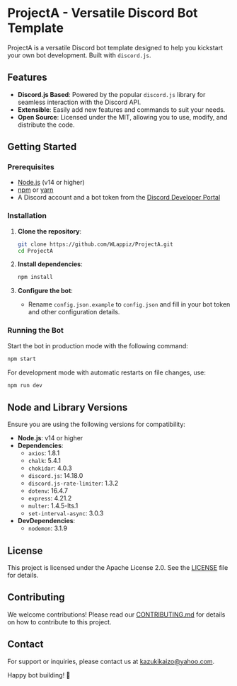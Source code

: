 # ProjectA - Versatile Discord Bot Template

ProjectA is a versatile Discord bot template designed to help you kickstart your own bot development. Built with `discord.js`.

## Features
- **Discord.js Based**: Powered by the popular `discord.js` library for seamless interaction with the Discord API.
- **Extensible**: Easily add new features and commands to suit your needs.
- **Open Source**: Licensed under the MIT, allowing you to use, modify, and distribute the code.

## Getting Started
### Prerequisites
- [Node.js](https://nodejs.org/) (v14 or higher)
- [npm](https://www.npmjs.com/) or [yarn](https://yarnpkg.com/)
- A Discord account and a bot token from the [Discord Developer Portal](https://discord.com/developers/applications)

### Installation
1. **Clone the repository**:
   ```bash
   git clone https://github.com/WLappiz/ProjectA.git
   cd ProjectA
   ```

2. **Install dependencies**:
   ```bash
   npm install
   ```

3. **Configure the bot**:
   - Rename `config.json.example` to `config.json` and fill in your bot token and other configuration details.

### Running the Bot
Start the bot in production mode with the following command:
```bash
npm start
```

For development mode with automatic restarts on file changes, use:
```bash
npm run dev
```

## Node and Library Versions
Ensure you are using the following versions for compatibility:
- **Node.js**: v14 or higher
- **Dependencies**:
  - `axios`: 1.8.1
  - `chalk`: 5.4.1
  - `chokidar`: 4.0.3
  - `discord.js`: 14.18.0
  - `discord.js-rate-limiter`: 1.3.2
  - `dotenv`: 16.4.7
  - `express`: 4.21.2
  - `multer`: 1.4.5-lts.1
  - `set-interval-async`: 3.0.3
- **DevDependencies**:
  - `nodemon`: 3.1.9

## License
This project is licensed under the Apache License 2.0. See the [LICENSE](LICENSE) file for details.

## Contributing
We welcome contributions! Please read our [CONTRIBUTING.md](CONTRIBUTING.md) for details on how to contribute to this project.

## Contact
For support or inquiries, please contact us at kazukikaizo@yahoo.com.

Happy bot building! 🚀
